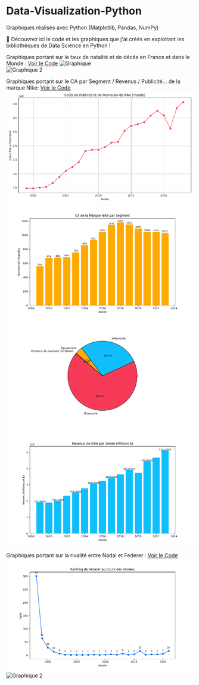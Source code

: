 # Data-Visualization-Python
Graphiques réalisés avec Python (Matplotlib, Pandas, NumPy)

🚀 Découvrez ici le code et les graphiques que j'ai créés en exploitant les bibliothèques de Data Science en Python !


Graphiques portant sur le taux de natalité et de décés en France et dans le Monde : 
[Voir le Code](Natalité%20Code.py)
![Graphique](Natalité%20Graphique%201.png)  
![Graphique 2](Natalité%20Graphique%202.png)


Graphiques portant sur le CA par Segment / Revenus / Publicité... de la marque Nike: 
[Voir le Code](Nike%20Code.py)
![Graphique](Nike%20Graphique%201.png)  
![Graphique 2](Nike%20Graphique%202.png)
![Graphique 2](Nike%20Graphique%203.png)
![Graphique 2](Nike%20Graphique%204.png)


Graphiques portant sur la rivalité entre Nadal et Federer :
[Voir le Code](Tennis%20Code.py)
![Graphique](Tennis%20Graphique%201.png)  
![Graphique 2](Tennis%20Graphique%202.png)


